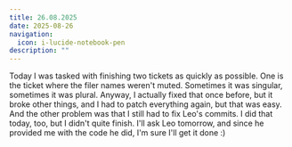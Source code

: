 ```yaml
---
title: 26.08.2025
date: 2025-08-26
navigation:
  icon: i-lucide-notebook-pen
description: ""
---
```


Today I was tasked with finishing two tickets as quickly as possible. One is the ticket where the filer names weren't muted. Sometimes it was singular, sometimes it was plural. Anyway, I actually fixed that once before, but it broke other things, and I had to patch everything again, but that was easy. And the other problem was that I still had to fix Leo's commits. I did that today, too, but I didn't quite finish. I'll ask Leo tomorrow, and since he provided me with the code he did, I'm sure I'll get it done :)
